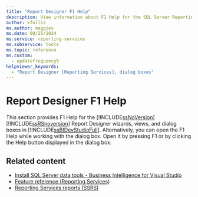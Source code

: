 ```yaml
---
title: "Report Designer F1 Help"
description: View information about F1 Help for the SQL Server Reporting Services Report Designer wizards, views, and dialog boxes in SQL Server Data Tools.
author: kfollis
ms.author: maggies
ms.date: 09/25/2024
ms.service: reporting-services
ms.subservice: tools
ms.topic: reference
ms.custom:
  - updatefrequency5
helpviewer_keywords:
  - "Report Designer [Reporting Services], dialog boxes"
---
```

# Report Designer F1 Help
  This section provides F1 Help for the [!INCLUDE[ssNoVersion](../../includes/ssnoversion-md.md)] [!INCLUDE[ssRSnoversion](../../includes/ssrsnoversion-md.md)] Report Designer wizards, views, and dialog boxes in [!INCLUDE[ssBIDevStudioFull](../../includes/ssbidevstudiofull-md.md)]. Alternatively, you can open the F1 Help while working with the dialog box. Open it by pressing F1 or by clicking the Help button displayed in the dialog box.  
  
## Related content

- [Install SQL Server data tools - Business Intelligence for Visual Studio](/previous-versions/sql/)
- [Feature reference (Reporting Services)](../../reporting-services/feature-reference-reporting-services.md)
- [Reporting Services reports (SSRS)](../../reporting-services/reports/reporting-services-reports-ssrs.md)
